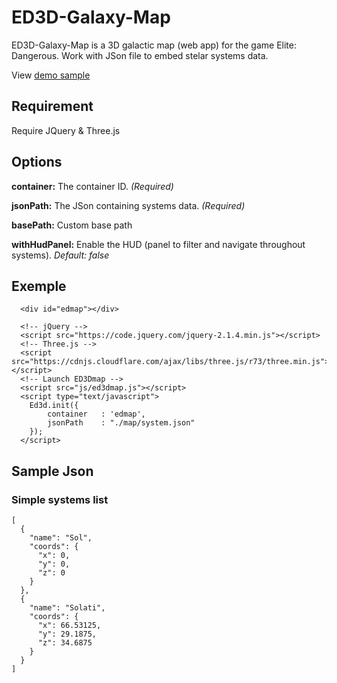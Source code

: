 # ED3D-Galaxy-Map
ED3D-Galaxy-Map is a 3D galactic map (web app) for the game Elite: Dangerous.
Work with JSon file to embed stelar systems data.

View [demo sample](http://ed-board.net/testmap3/)

## Requirement
Require JQuery & Three.js

## Options
**container:** The container ID. *(Required)*

**jsonPath:** The JSon containing systems data. *(Required)*

**basePath:** Custom base path

**withHudPanel:** Enable the HUD (panel to filter and navigate throughout systems).
*Default: false*

## Exemple
```
  <div id="edmap"></div>

  <!-- jQuery -->
  <script src="https://code.jquery.com/jquery-2.1.4.min.js"></script>
  <!-- Three.js -->
  <script src="https://cdnjs.cloudflare.com/ajax/libs/three.js/r73/three.min.js"></script>
  <!-- Launch ED3Dmap -->
  <script src="js/ed3dmap.js"></script>
  <script type="text/javascript">
    Ed3d.init({
        container   : 'edmap',
        jsonPath    : "./map/system.json"
    });
  </script>
  ```
## Sample Json
### Simple systems list
```
[
  {
    "name": "Sol",
    "coords": {
      "x": 0,
      "y": 0,
      "z": 0
    }
  },
  {
    "name": "Solati",
    "coords": {
      "x": 66.53125,
      "y": 29.1875,
      "z": 34.6875
    }
  }
]
```
